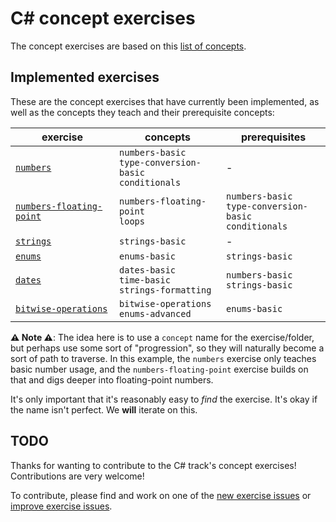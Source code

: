 # C&#35; concept exercises

The concept exercises are based on this [list of concepts][reference-shared].

## Implemented exercises

These are the concept exercises that have currently been implemented, as well as the concepts they teach and their prerequisite concepts:

| exercise                                                            | concepts                                                       | prerequisites                                                  |
| ------------------------------------------------------------------- | -------------------------------------------------------------- | -------------------------------------------------------------- |
| [`numbers`][concept-exercise-numbers]                               | `numbers-basic`<br/>`type-conversion-basic`<br/>`conditionals` | -                                                              |
| [`numbers-floating-point`][concept-exercise-numbers-floating-point] | `numbers-floating-point`<br/>`loops`                           | `numbers-basic`<br/>`type-conversion-basic`<br/>`conditionals` |
| [`strings`][concept-exercise-strings]                               | `strings-basic`                                                | -                                                              |
| [`enums`][concept-exercise-enums]                                   | `enums-basic`                                                  | `strings-basic`                                                |
| [`dates`][concept-exercise-dates]                                   | `dates-basic`<br/>`time-basic`<br/>`strings-formatting`        | `numbers-basic`<br/>`strings-basic`                            |
| [`bitwise-operations`][concept-exercise-bitwise-operations]         | `bitwise-operations`<br/>`enums-advanced`                      | `enums-basic`                                                  |

**⚠ Note ⚠**: The idea here is to use a `concept` name for the exercise/folder, but perhaps use some sort of "progression", so they will naturally become a sort of path to traverse. In this example, the `numbers` exercise only teaches basic number usage, and the `numbers-floating-point` exercise builds on that and digs deeper into floating-point numbers.

It's only important that it's reasonably easy to _find_ the exercise. It's okay if the name isn't perfect. We **will** iterate on this.

## TODO

Thanks for wanting to contribute to the C# track's concept exercises! Contributions are very welcome!

To contribute, please find and work on one of the [new exercise issues][issues-new-exercise] or [improve exercise issues][issues-improve-exercise].

[reference-shared]: ../../reference/README.md
[reference]: ./reference.md
[concept-exercises]: ./concept
[concept-exercise-bitwise-operations]: ./bitwise-operations
[concept-exercise-dates]: ./dates
[concept-exercise-enums]: ./enums
[concept-exercise-numbers-floating-point]: ./numbers-floating-point
[concept-exercise-numbers]: ./numbers
[concept-exercise-strings]: ./strings
[issues-new-exercise]: https://github.com/exercism/v3/issues?utf8=%E2%9C%93&q=is%3Aopen+label%3Atrack%2Fcsharp+label%3Atype%2Fnew-exercise+label%3Astatus%2Fhelp-wanted
[issues-improve-exercise]: https://github.com/exercism/v3/issues?utf8=%E2%9C%93&q=is%3Aopen+label%3Atrack%2Fcsharp+label%3Atype%2Fimprove-exercise+label%3Astatus%2Fhelp-wanted
